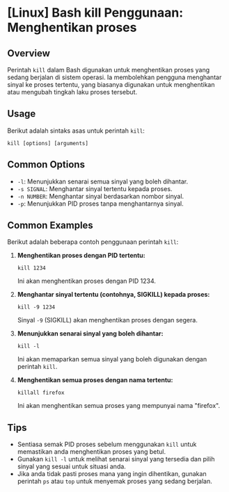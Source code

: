 # [Linux] Bash kill Penggunaan: Menghentikan proses

## Overview
Perintah `kill` dalam Bash digunakan untuk menghentikan proses yang sedang berjalan di sistem operasi. Ia membolehkan pengguna menghantar sinyal ke proses tertentu, yang biasanya digunakan untuk menghentikan atau mengubah tingkah laku proses tersebut.

## Usage
Berikut adalah sintaks asas untuk perintah `kill`:

```
kill [options] [arguments]
```

## Common Options
- `-l`: Menunjukkan senarai semua sinyal yang boleh dihantar.
- `-s SIGNAL`: Menghantar sinyal tertentu kepada proses.
- `-n NUMBER`: Menghantar sinyal berdasarkan nombor sinyal.
- `-p`: Menunjukkan PID proses tanpa menghantarnya sinyal.

## Common Examples
Berikut adalah beberapa contoh penggunaan perintah `kill`:

1. **Menghentikan proses dengan PID tertentu:**
   ```
   kill 1234
   ```
   Ini akan menghentikan proses dengan PID 1234.

2. **Menghantar sinyal tertentu (contohnya, SIGKILL) kepada proses:**
   ```
   kill -9 1234
   ```
   Sinyal `-9` (SIGKILL) akan menghentikan proses dengan segera.

3. **Menunjukkan senarai sinyal yang boleh dihantar:**
   ```
   kill -l
   ```
   Ini akan memaparkan semua sinyal yang boleh digunakan dengan perintah `kill`.

4. **Menghentikan semua proses dengan nama tertentu:**
   ```
   killall firefox
   ```
   Ini akan menghentikan semua proses yang mempunyai nama "firefox".

## Tips
- Sentiasa semak PID proses sebelum menggunakan `kill` untuk memastikan anda menghentikan proses yang betul.
- Gunakan `kill -l` untuk melihat senarai sinyal yang tersedia dan pilih sinyal yang sesuai untuk situasi anda.
- Jika anda tidak pasti proses mana yang ingin dihentikan, gunakan perintah `ps` atau `top` untuk menyemak proses yang sedang berjalan.